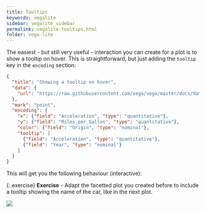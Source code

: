 ```yaml
---
title: Tooltips
keywords: vegalite
sidebar: vegalite_sidebar
permalink: vegalite-tooltips.html
folder: vega-lite
---
```

The easiest - but still very useful - interaction you can create for a plot is to show a tooltip on hover. This is straightforward, but just adding the `tooltip` key in the `encoding` section:

```json
{
  "title": "Showing a tooltip on hover",
  "data": {
    "url": "https://raw.githubusercontent.com/vega/vega/master/docs/data/cars.json"
  },
  "mark": "point",
  "encoding": {
    "x": {"field": "Acceleration", "type": "quantitative"},
    "y": {"field": "Miles_per_Gallon", "type": "quantitative"},
    "color": {"field": "Origin", "type": "nominal"},
    "tooltip": [
      {"field": "Acceleration", "type": "quantitative"},
      {"field": "Year", "type": "nominal"}
    ]
  }
}
```

This will get you the following behaviour (interactive):

<div id="vis2"></div>
<script type="text/javascript">
  var yourVlSpec = {
    "title": "Showing a tooltip on hover",
    "data": {
      "url": "https://raw.githubusercontent.com/vega/vega/master/docs/data/cars.json"
    },
    "mark": "point",
    "encoding": {
      "x": {"field": "Acceleration", "type": "quantitative"},
      "y": {"field": "Miles_per_Gallon", "type": "quantitative"},
      "color": {"field": "Origin", "type": "nominal"},
      "tooltip": [
        {"field": "Acceleration", "type": "quantitative"},
        {"field": "Year", "type": "nominal"}
      ]
    }
  };
  vegaEmbed('#vis2', yourVlSpec);
</script>
<!--
<img src="{{ site.baseurl }}/assets/vegalite-tooltip.png" width="50%"/>
-->

{:.exercise}
**Exercise** - Adapt the facetted plot you created before to include a tooltip showing the name of the car, like in the next plot.

<img src="{{ site.baseurl }}/assets/vegalite-tooltip-facetted.png"/>
